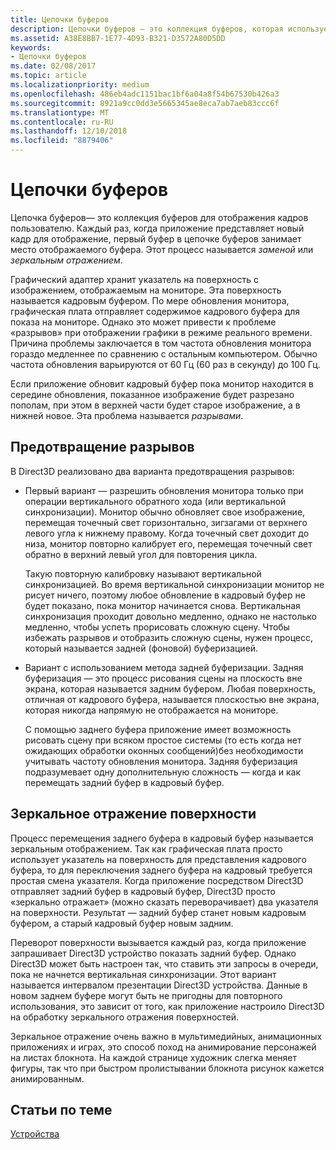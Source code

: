 ```yaml
---
title: Цепочки буферов
description: Цепочки буферов — это коллекция буферов, которая используется для отображения кадров пользователю.
ms.assetid: A38E8BB7-1E77-4D93-B321-D3572A80D5DD
keywords:
- Цепочки буферов
ms.date: 02/08/2017
ms.topic: article
ms.localizationpriority: medium
ms.openlocfilehash: 486eb4adc1151bac1bf6a04a8f54b67530b426a3
ms.sourcegitcommit: 8921a9cc0dd3e5665345ae8eca7ab7aeb83ccc6f
ms.translationtype: MT
ms.contentlocale: ru-RU
ms.lasthandoff: 12/10/2018
ms.locfileid: "8879406"
---
```

# <a name="swap-chains"></a>Цепочки буферов


Цепочка буферов— это коллекция буферов для отображения кадров пользователю. Каждый раз, когда приложение представляет новый кадр для отображение, первый буфер в цепочке буферов занимает место отображаемого буфера. Этот процесс называется *заменой* или *зеркальным отражением*.

Графический адаптер хранит указатель на поверхность с изображением, отображаемым на мониторе. Эта поверхность называется кадровым буфером. По мере обновления монитора, графическая плата отправляет содержимое кадрового буфера для показа на мониторе. Однако это может привести к проблеме «разрывов» при отображении графики в режиме реального времени. Причина проблемы заключается в том частота обновления монитора гораздо медленнее по сравнению с остальным компьютером. Обычно частота обновления варьируются от 60 Гц (60 раз в секунду) до 100 Гц.

Если приложение обновит кадровый буфер пока монитор находится в середине обновления, показанное изображение будет разрезано пополам, при этом в верхней части будет старое изображение, а в нижней новое. Эта проблема называется *разрывами*.

## <a name="span-idavoidingtearingspanspan-idavoidingtearingspanspan-idavoidingtearingspanavoiding-tearing"></a><span id="Avoiding_tearing"></span><span id="avoiding_tearing"></span><span id="AVOIDING_TEARING"></span>Предотвращение разрывов


В Direct3D реализовано два варианта предотвращения разрывов:

-   Первый вариант — разрешить обновления монитора только при операции вертикального обратного хода (или вертикальной синхронизации). Монитор обычно обновляет свое изображение, перемещая точечный свет горизонтально, зигзагами от верхнего левого угла к нижнему правому. Когда точечный свет доходит до низа, монитор повторно калибрует его, перемещая точечный свет обратно в верхний левый угол для повторения цикла.

    Такую повторную калибровку называют вертикальной синхронизацией. Во время вертикальной синхронизации монитор не рисует ничего, поэтому любое обновление в кадровый буфер не будет показано, пока монитор начинается снова. Вертикальная синхронизация проходит довольно медленно, однако не настолько медленно, чтобы успеть прорисовать сложную сцену. Чтобы избежать разрывов и отобразить сложную сцены, нужен процесс, который называется задней (фоновой) буферизацией.

-   Вариант с использованием метода задней буферизации. Задняя буферизация — это процесс рисования сцены на плоскость вне экрана, которая называется задним буфером. Любая поверхность, отличная от кадрового буфера, называется плоскостью вне экрана, которая никогда напрямую не отображается на мониторе.

    С помощью заднего буфера приложение имеет возможность рисовать сцену при всяком простое системы (то есть когда нет ожидающих обработки оконных сообщений)без необходимости учитывать частоту обновления монитора. Задняя буферизация подразумевает одну дополнительную сложность — когда и как перемещать задний буфер в кадровый буфер.

## <a name="span-idsurfaceflippingspanspan-idsurfaceflippingspanspan-idsurfaceflippingspansurface-flipping"></a><span id="Surface_flipping"></span><span id="surface_flipping"></span><span id="SURFACE_FLIPPING"></span>Зеркальное отражение поверхности


Процесс перемещения заднего буфера в кадровый буфер называется зеркальным отображением. Так как графическая плата просто использует указатель на поверхность для представления кадрового буфера, то для переключения заднего буфера на кадровый требуется простая смена указателя. Когда приложение посредством Direct3D отправляет задний буфер в кадровый буфер, Direct3D просто «зеркально отражает» (можно сказать переворачивает) два указателя на поверхности. Результат — задний буфер станет новым кадровым буфером, а старый кадровый буфер новым задним.

Переворот поверхности вызывается каждый раз, когда приложение запрашивает Direct3D устройство показать задний буфер. Однако Direct3D может быть настроен так, что ставить эти запросы в очереди, пока не начнется вертикальная синхронизации. Этот вариант называется интервалом презентации Direct3D устройства. Данные в новом заднем буфере могут быть не пригодны для повторного использования, это зависит от того, как приложение настроило Direct3D на обработку зеркального отражения поверхностей.

Зеркальное отражение очень важно в мультимедийных, анимационных приложениях и играх, это способ поход на анимирование персонажей на листах блокнота. На каждой странице художник слегка меняет фигуры, так что при быстром пролистывании блокнота рисунок кажется анимированным.

## <a name="span-idrelated-topicsspanrelated-topics"></a><span id="related-topics"></span>Статьи по теме


[Устройства](devices.md)

 

 




